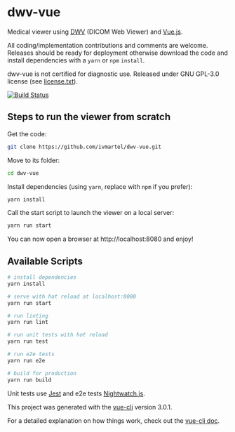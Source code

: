# dwv-vue

Medical viewer using [DWV](https://github.com/ivmartel/dwv) (DICOM Web Viewer) and [Vue.js](https://vuejs.org/).

All coding/implementation contributions and comments are welcome. Releases should be ready for deployment otherwise download the code and install dependencies with a `yarn` or `npm` `install`.

dwv-vue is not certified for diagnostic use. Released under GNU GPL-3.0 license (see [license.txt](license.txt)).

[![Build Status](https://travis-ci.org/ivmartel/dwv-vue.svg?branch=master)](https://travis-ci.org/ivmartel/dwv-vue)

## Steps to run the viewer from scratch

Get the code:

```sh
git clone https://github.com/ivmartel/dwv-vue.git
```

Move to its folder:

```sh
cd dwv-vue
```

Install dependencies (using `yarn`, replace with `npm` if you prefer):

```sh
yarn install
```

Call the start script to launch the viewer on a local server:

```sh
yarn run start
```

You can now open a browser at http://localhost:8080 and enjoy!

## Available Scripts

```bash
# install dependencies
yarn install

# serve with hot reload at localhost:8080
yarn run start

# run linting
yarn run lint

# run unit tests with hot reload
yarn run test

# run e2e tests
yarn run e2e

# build for production
yarn run build
```

Unit tests use [Jest](https://facebook.github.io/jest/) and e2e tests [Nightwatch.js](http://nightwatchjs.org/).

This project was generated with the [vue-cli](https://github.com/vuejs/vue-cli) version 3.0.1.

For a detailed explanation on how things work, check out the [vue-cli doc](https://cli.vuejs.org/).
